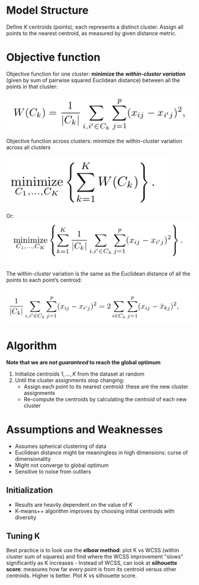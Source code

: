 # Model Structure

Define $K$ centroids (points); each represents a distinct cluster. Assign all points to the nearest centroid, as measured by given distance metric.

# Objective function

Objective function for one cluster: **minimize the** **_within-cluster variation_** (given by sum of pairwise squared Euclidean distance) between all the points in that cluster:


<img src="kmeans_img_1.png">

Objective function across clusters: minimize the within-cluster variation across all clusters

<img src="minimize 1.png">

Or:
<img src="minimize 2.png">


  

The within-cluster variation is the same as the Euclidean distance of all the points to each point’s centroid:

<img src="k_means_img_2.png">

# Algorithm

**Note that we are *not guaranteed* to reach the global optimum**

1. Initialize centroids $1,...,K$ from the dataset at random
2. Until the cluster assignments stop changing:
	- Assign each point to its nearest centroid: these are the new cluster assignments
	- Re-compute the centroids by calculating the centroid of each new cluster

# Assumptions and Weaknesses
- Assumes spherical clustering of data
- Euclidean distance might be meaningless in high dimensions: curse of dimensionality
- Might not converge to global optimum
- Sensitive to noise from outliers
## Initialization
- Results are heavily dependent on the value of $K$ 
- K-means++ algorithm improves by choosing initial centroids with diversity

## Tuning K 
Best practice is to look use the **elbow method**: plot K vs WCSS (within cluster sum of squares) and find where the WCSS improvement "slows" significantly as K increases 
	- Instead of WCSS, can look at **silhouette score**: measures how far every point is from its centroid versus other centroids. Higher is better. Plot K vs silhouette score. 